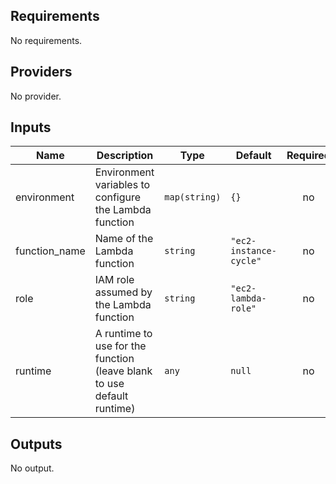 ## Requirements

No requirements.

## Providers

No provider.

## Inputs

| Name | Description | Type | Default | Required |
|------|-------------|------|---------|:--------:|
| environment | Environment variables to configure the Lambda function | `map(string)` | `{}` | no |
| function\_name | Name of the Lambda function | `string` | `"ec2-instance-cycle"` | no |
| role | IAM role assumed by the Lambda function | `string` | `"ec2-lambda-role"` | no |
| runtime | A runtime to use for the function (leave blank to use default runtime) | `any` | `null` | no |

## Outputs

No output.

